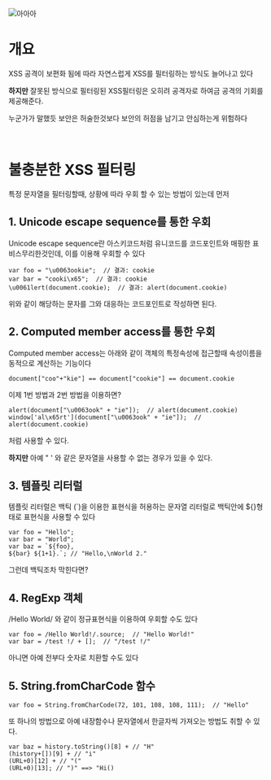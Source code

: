 ![아아아](https://kr.object.ncloudstorage.com/dreamhack-content/page/d93ebd8d44183538e008843f2b814271ccc49795238660d115d82b335312954d.jpg)
# 개요
XSS 공격이 보편화 됨에 따라 자연스럽게 XSS를 필터링하는 방식도 늘어나고 있다

**하지만** 잘못된 방식으로 필터링된 XSS필터링은 오히려  공격자로 하여금 공격의 기회를 제공해준다.

누군가가 말했듯 보안은 허술한것보다 보안의 허점을 남기고 안심하는게 위험하다

<br>

 # 불충분한 XSS 필터링
 특정 문자열을 필터링할때, 상황에 따라 우회 할 수 있는 방법이 있는데 먼저
 ## 1. Unicode escape sequence를 통한 우회
Unicode escape sequence란 아스키코드처럼 유니코드를 코드포인트와 매핑한 표 비스무리한것인데, 이를 이용해 우회할 수 있다
``` JS
var foo = "\u0063ookie";  // 결과: cookie
var bar = "cooki\x65";  // 결과: cookie
\u0061lert(document.cookie);  // 결과: alert(document.cookie)
```
위와 같이 해당하는 문자를 그와 대응하는 코드포인트로 작성하면 된다.
## 2. Computed member access를 통한 우회
Computed member access는 아래와 같이 객체의 특정속성에 접근할때 속성이름을 동적으로 계산하는 기능이다
``` JS
document["coo"+"kie"] == document["cookie"] == document.cookie
```
이제 1번 방법과 2번 방법을 이용하면?
``` JS
alert(document["\u0063ook" + "ie"]);  // alert(document.cookie)
window['al\x65rt'](document["\u0063ook" + "ie"]);  // alert(document.cookie)
```
처럼 사용할 수 있다.

**하지만** 아예 " ' 와 같은 문자열을 사용할 수 없는 경우가 있을 수 있다.
## 3. 템플릿 리터럴
템플릿 리터럴은 백틱 (`)을 이용한 표현식을 허용하는 문자열 리터럴로 백틱안에 ${}형태로 표현식을 사용할 수 있다
``` JS
var foo = "Hello";
var bar = "World";
var baz = `${foo},
${bar} ${1+1}.`; // "Hello,\nWorld 2."
```
그런데 백틱조차 막힌다면?
## 4. RegExp 객체
/Hello World/ 와 같이 정규표현식을 이용하여 우회할 수도 있다
``` JS
var foo = /Hello World!/.source;  // "Hello World!"
var bar = /test !/ + [];  // "/test !/"
```
아니면 아예 전부다 숫자로 치환할 수도 있다
## 5. String.fromCharCode 함수
``` JS
var foo = String.fromCharCode(72, 101, 108, 108, 111);  // "Hello"
```
또 하나의 방법으로 아예 내장함수나 문자열에서 한글자씩 가져오는 방법도 취할 수 있다.
``` JS
var baz = history.toString()[8] + // "H"
(history+[])[9] + // "i"
(URL+0)[12] + // "("
(URL+0)[13]; // ")" ==> "Hi()
```
